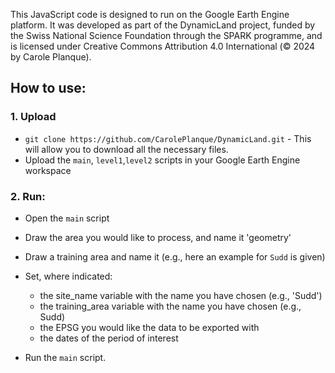 This JavaScript code is designed to run on the Google Earth Engine platform. 
It was developed as part of the DynamicLand project, funded by the Swiss National Science Foundation through the SPARK programme, and is licensed under Creative Commons Attribution 4.0 International (© 2024 by Carole Planque).

## How to use:

### 1. Upload

* `git clone https://github.com/CarolePlanque/DynamicLand.git` - This will allow you to download all the necessary files.
* Upload the `main`, `level1`,`level2` scripts in your Google Earth Engine workspace 

### 2. Run:

* Open the `main` script
  
* Draw the area you would like to process, and name it 'geometry'
  
* Draw a training area and name it (e.g., here an example for `Sudd` is given)
  
* Set, where indicated:
  - the site_name variable with the name you have chosen (e.g., 'Sudd')
  - the training_area variable with the name you have chosen (e.g., Sudd)
  - the EPSG you would like the data to be exported with
  - the dates of the period of interest
    
* Run the `main` script.
